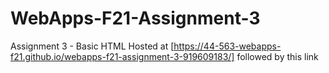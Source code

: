 # WebApps-F21-Assignment-3
Assignment 3 - Basic HTML
Hosted at [https://44-563-webapps-f21.github.io/webapps-f21-assignment-3-919609183/] followed by this link
